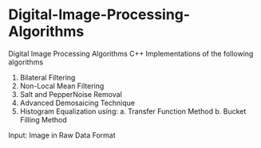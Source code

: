 # Digital-Image-Processing-Algorithms
Digital Image Processing Algorithms 
C++ Implementations of the following algorithms 
1. Bilateral Filtering 
2. Non-Local Mean Filtering
3. Salt and PepperNoise Removal 
4. Advanced Demosaicing Technique 
5. Histogram Equalization using: 
  a. Transfer Function Method 
  b. Bucket Filling Method 
  
Input: Image in Raw Data Format
